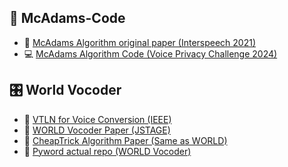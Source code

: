 ## 📌 McAdams-Code

- 🔗 [McAdams Algorithm original paper (Interspeech 2021)](https://www.isca-archive.org/interspeech_2021/patino21_interspeech.pdf)
- 💻 [McAdams Algorithm Code (Voice Privacy Challenge 2024)](https://github.com/Voice-Privacy-Challenge/Voice-Privacy-Challenge-2024)

## 🎛️ World Vocoder

- 📘 [VTLN for Voice Conversion (IEEE)](https://ieeexplore.ieee.org/stamp/stamp.jsp?tp=&arnumber=1341181)
- 📘 [WORLD Vocoder Paper (JSTAGE)](https://www.jstage.jst.go.jp/article/transinf/E99.D/7/E99.D_2015EDP7457/_pdf/-char/en)
- 📘 [CheapTrick Algorithm Paper (Same as WORLD)](https://www.jstage.jst.go.jp/article/transinf/E99.D/7/E99.D_2015EDP7457/_pdf/-char/en)
- 📘 [ Pyword actual repo (WORLD Vocoder)](https://github.com/JeremyCCHsu/Python-Wrapper-for-World-Vocoder)
